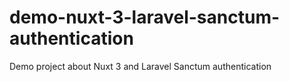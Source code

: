 # demo-nuxt-3-laravel-sanctum-authentication
Demo project about Nuxt 3 and Laravel Sanctum authentication
